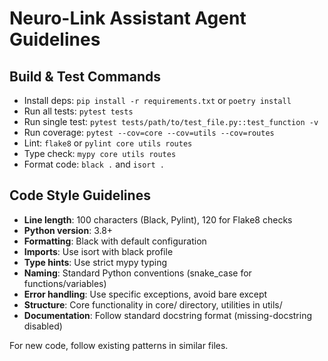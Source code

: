 # Neuro-Link Assistant Agent Guidelines

## Build & Test Commands
- Install deps: `pip install -r requirements.txt` or `poetry install`
- Run all tests: `pytest tests`
- Run single test: `pytest tests/path/to/test_file.py::test_function -v`
- Run coverage: `pytest --cov=core --cov=utils --cov=routes`
- Lint: `flake8` or `pylint core utils routes`
- Type check: `mypy core utils routes`
- Format code: `black .` and `isort .`

## Code Style Guidelines
- **Line length**: 100 characters (Black, Pylint), 120 for Flake8 checks
- **Python version**: 3.8+
- **Formatting**: Black with default configuration
- **Imports**: Use isort with black profile
- **Type hints**: Use strict mypy typing
- **Naming**: Standard Python conventions (snake_case for functions/variables)
- **Error handling**: Use specific exceptions, avoid bare except
- **Structure**: Core functionality in core/ directory, utilities in utils/
- **Documentation**: Follow standard docstring format (missing-docstring disabled)

For new code, follow existing patterns in similar files.
